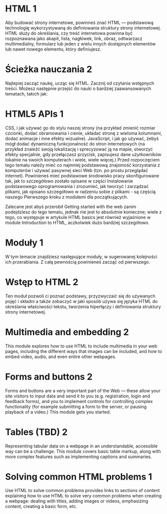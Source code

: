 # HTML 1

Aby budować strony internetowe, powinneś znać HTML — podstawową technologię wykorzystywaną do definiowania struktury strony internetowej. HTML służy do określania, czy treść internetowa powinna być rozpoznawana jako akapit, lista, nagłówek, link, obraz, odtwarzacz multimedialny, formularz lub jeden z wielu innych dostępnych elementów lub nawet nowego elementu, który definiujesz.

# Ścieżka nauczania 2
Najlepiej zacząć naukę, ucząc się HTML. Zacznij od czytania wstępnych treści. Możesz następnie przejść do nauki o bardziej zaawansowanych tematach, takich jak:

# HTML5 APIs 1

CSS, i jak używać go do stylu naszej strony (na przykład zmienić rozmiar czcionki, dodać obramowania i cienie, układać stronę z wieloma kolumnami, dodać animacje i inne efekty wizualne).
JavaScript, i jak go używać, żebyś mógł dodać dynamiczną funkcjonalność do stron internetowych (na przykład znaleźć swoją lokalizację i sprecyzować ją na mapie, stworzyć efekty specjalnie, gdy przełączasz przycisk, zapisujesz dane użytkowników lokalnie na swoich komputerach i wiele, wiele więcej.)
Przed rozpoczęciem tego tematu należy mieć co najmniej podstawową znajomość korzystania z komputerów i używać pasywnej sieci Web (tzn. po prostu przeglądać internet). Powinieneś mieć podstawowe środowisko pracy skonfigurowane tak, jak to szczegółowo zostało opisane w części Instalowanie podstawowego oprogramowania i zrozumieć, jak tworzyć i zarządzać plikami, jak opisano szczegółowo w radzeniu sobie z plikami - są częścią naszego Pierwszego kroku z modułami dla początkujących.

Zalecane jest abyś przerobił Getting started with the web zanim podejdziesz do tego tematu, jednak nie jest to absolutnie konieczne; wiele z tego, co występuje w artykule HTML basics jest również wyjaśnione w module Introduction to HTML, aczkolwiek dużo bardziej szczegółowo.

# Moduły 1

W tym temacie znajdziesz następujące moduły, w sugerowanej kolejności ich przerabiania. Z całą pewnością powinieneś zacząć od pierwszego.

# Wstęp to HTML 2
Ten moduł pozwoli ci poznać podstawy, przyzwyczaić się do używanych pojęć i składni a także zobaczyć w jaki sposób używa się języka HTML do określania właściwości tekstu, tworzenia hiperłączy i definiowania struktury strony internetowej.

# Multimedia and embedding 2

This module explores how to use HTML to include multimedia in your web pages, including the different ways that images can be included, and how to embed video, audio, and even entire other webpages.

# Forms and buttons 2

Forms and buttons are a very important part of the Web — these allow your site visitors to input data and send it to you (e.g. registration, login and feedback forms), and you to implement controls for controlling complex functionality (for example submitting a form to the server, or pausing playback of a video.) This module gets you started.

# Tables (TBD) 2

Representing tabular data on a webpage in an understandable, accessible way can be a challenge. This module covers basic table markup, along with more complex features such as implementing captions and summaries.

# Solving common HTML problems 1

Use HTML to solve common problems provides links to sections of content explaining how to use HTML to solve very common problems when creating a webpage: dealing with titles, adding images or videos, emphasizing content, creating a basic form, etc.